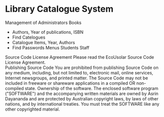 # Library Catalogue System

Management of 
Administrators
Books
- Authors, Year of publications, ISBN
- Find
Catelogues
- Catalogue Items, Year, Authors
- Find
Passwords
Menus
Students
Staff

Source Code License Agreement 
Please read the EcoUsolar Source Code License Agreement.  
Publishing Source Code You are prohibited from publishing Source Code on any medium, including, but not limited to, electronic mail, online services, Internet newsgroups, and printed matter. The Source Code may not be included in freeware or shareware applications in a compiled OR non-compiled state. Ownership of the software. The enclosed software program ("SOFTWARE") and the accompanying written materials are owned by Asrin Dayananda and are protected by Australian copyright laws, by laws of other nations, and by international treaties. You must treat the SOFTWARE like any other copyrighted material. 
 
